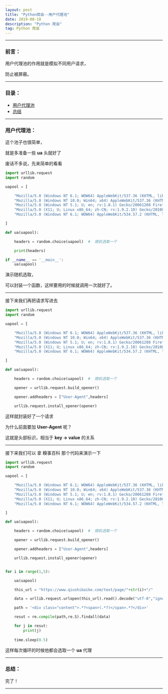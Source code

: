 ```yaml
---
layout: post
title: "Python爬虫--用户代理池"
date: 2019-08-18
description: "Python 爬虫"
tag: Python 爬虫
---
```

---

### 前言：

用户代理池的作用就是模拟不同用户请求，<br>

防止被屏蔽。

---


### 目录：

* <a href="#a" target="_self">用户代理池</a>
* <a href="#zg" target="_self">总结</a>

-------


### <span id = "a">用户代理池：</span>

这个池子也很简单， <br>

就是多准备一些 **ua** 头就好了 <br>

废话不多说，先来简单的看看 <br>

```python
import urllib.request
import random

uapool = [

	"Mozilla/5.0 (Windows NT 6.1; WOW64) AppleWebKit/537.36 (KHTML, like Gecko) Chrome/39.0.2171.95 Safari/537.36 OPR/26.0.1656.60",
	"Mozilla/5.0 (Windows NT 10.0; Win64; x64) AppleWebKit/537.36 (KHTML, like Gecko) Chrome/76.0.3809.100 Safari/537.36",
	"Mozilla/5.0 (Windows NT 5.1; U; en; rv:1.8.1) Gecko/20061208 Firefox/2.0.0 Opera 9.50",
	"Mozilla/5.0 (X11; U; Linux x86_64; zh-CN; rv:1.9.2.10) Gecko/20100922 Ubuntu/10.10 (maverick) Firefox/3.6.10",
	"Mozilla/5.0 (Windows NT 6.1; WOW64) AppleWebKit/534.57.2 (KHTML, like Gecko) Version/5.1.7 Safari/534.57.2"

]

def ua(uapool):

	headers = random.choice(uapool)  #  随机选取一个

	print(headers)

if __name__ == '__main__':
	ua(uapool)
```

演示随机选取， <br>

可以封装一个函数，这样要用的时候就调用一次就好了。 <br>

-----

接下来我们再把请求写进去 <br>

```python
import urllib.request
import random

uapool = [

	"Mozilla/5.0 (Windows NT 6.1; WOW64) AppleWebKit/537.36 (KHTML, like Gecko) Chrome/39.0.2171.95 Safari/537.36 OPR/26.0.1656.60",
	"Mozilla/5.0 (Windows NT 10.0; Win64; x64) AppleWebKit/537.36 (KHTML, like Gecko) Chrome/76.0.3809.100 Safari/537.36",
	"Mozilla/5.0 (Windows NT 5.1; U; en; rv:1.8.1) Gecko/20061208 Firefox/2.0.0 Opera 9.50",
	"Mozilla/5.0 (X11; U; Linux x86_64; zh-CN; rv:1.9.2.10) Gecko/20100922 Ubuntu/10.10 (maverick) Firefox/3.6.10",
	"Mozilla/5.0 (Windows NT 6.1; WOW64) AppleWebKit/534.57.2 (KHTML, like Gecko) Version/5.1.7 Safari/534.57.2"

]

def ua(uapool):

	headers = random.choice(uapool)  #  随机选取一个

	opener = urllib.request.build_opener()

	opener.addheaders = ["User-Agent",headers]

	urllib.request.install_opener(opener)

```

这样就封装好了一个请求  <br>

为什么前面要加 **User-Agent** 呢？ <br>

这就是头部标识，相当于 **key -> value** 的关系

-----

接下来我们可以 拿 糗事百科 那个代码来演示一下 <br>

```python
import urllib.request
import random

uapool = [

	"Mozilla/5.0 (Windows NT 6.1; WOW64) AppleWebKit/537.36 (KHTML, like Gecko) Chrome/39.0.2171.95 Safari/537.36 OPR/26.0.1656.60",
	"Mozilla/5.0 (Windows NT 10.0; Win64; x64) AppleWebKit/537.36 (KHTML, like Gecko) Chrome/76.0.3809.100 Safari/537.36",
	"Mozilla/5.0 (Windows NT 5.1; U; en; rv:1.8.1) Gecko/20061208 Firefox/2.0.0 Opera 9.50",
	"Mozilla/5.0 (X11; U; Linux x86_64; zh-CN; rv:1.9.2.10) Gecko/20100922 Ubuntu/10.10 (maverick) Firefox/3.6.10",
	"Mozilla/5.0 (Windows NT 6.1; WOW64) AppleWebKit/534.57.2 (KHTML, like Gecko) Version/5.1.7 Safari/534.57.2"

]

def ua(uapool):

	headers = random.choice(uapool)  #  随机选取一个

	opener = urllib.request.build_opener()

	opener.addheaders = ["User-Agent",headers]

	urllib.request.install_opener(opener)


for i in range(1,5):

	ua(uapool)

	this_url = "https://www.qiushibaike.com/text/page/"+str(i)+"/"

	data = urllib.request.urlopen(this_url).read().decode("utf-8","ignore")

	path = '<div class="content">.*?<span>(.*?)</span>.*?</div>'

	resut = re.compile(path,re.S).findall(data)

	for j in resut:
		print(j)
		
	time.sleep(0.5)
```

这样每次循环的时候他都会选取一个 **ua** 代理

-----


### <span id = "zg">总结：</span>

完了！ <br>

--------

